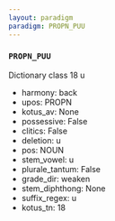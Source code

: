 ```yaml
---
layout: paradigm
paradigm: PROPN_PUU
---
```

### ` PROPN_PUU `

Dictionary class 18 u
* harmony: back
* upos: PROPN
* kotus_av: None
* possessive: False
* clitics: False
* deletion: u
* pos: NOUN
* stem_vowel: u
* plurale_tantum: False
* grade_dir: weaken
* stem_diphthong: None
* suffix_regex: u
* kotus_tn: 18
